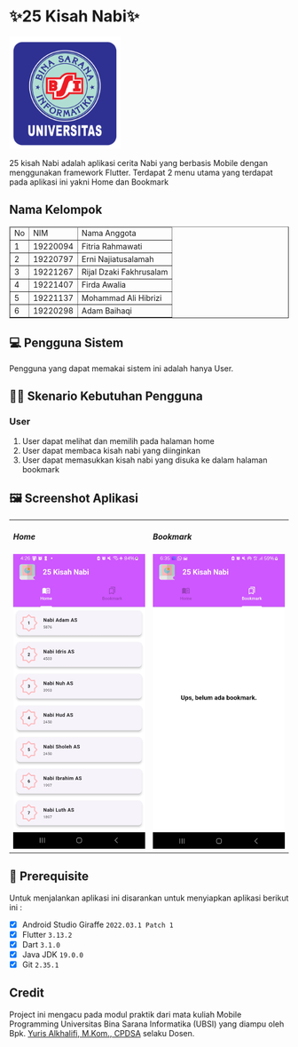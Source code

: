# ✨25 Kisah Nabi✨ 
<img src="assets/images/logo_ubsi.png" width="200px"><br>

25 kisah Nabi adalah aplikasi cerita Nabi yang berbasis Mobile dengan menggunakan framework Flutter. Terdapat 2 menu utama yang terdapat pada aplikasi ini yakni Home dan Bookmark

## Nama Kelompok
<table border="1">
  <thead>
    <tr>
      <td>No</td>
      <td>NIM</td>
      <td>Nama Anggota</td>
    </tr>
  <thead>
  <tbody>
    <tr>
      <td>1</td>
      <td>19220094</td>
      <td>Fitria Rahmawati</td>
    </tr>
    <tr>
      <td>2</td>
      <td>19220797</td>
      <td>Erni Najiatusalamah</td>
    </tr>
    <tr>
      <td>3</td>
      <td>19221267</td>
      <td>Rijal Dzaki Fakhrusalam</td>
    </tr>
    <tr>
      <td>4</td>
      <td>19221407</td>
      <td>Firda Awalia</td>
    </tr>
    <tr>
      <td>5</td>
      <td>19221137</td>
      <td>Mohammad Ali Hibrizi</td>
    </tr>
    <tr>
      <td>6</td>
      <td>19220298</td>
      <td>Adam Baihaqi</td>
    </tr>
  </tbody>
</table>

## 💻 Pengguna Sistem
Pengguna yang dapat memakai sistem ini adalah hanya User.

## 👨‍💻 Skenario Kebutuhan Pengguna
### User
<ol>
  <li>User dapat melihat dan memilih pada halaman home </li>
  <li>User dapat membaca kisah nabi yang diinginkan</li>
  <li>User dapat memasukkan kisah nabi yang disuka ke dalam halaman bookmark</li>
</ol>

## 🖼️ Screenshot Aplikasi
<table width="100%">
  <tbody>
    <tr>
      <td width="33%">
        <h5>Home</h5>
        <img src="assets/images/home.jpg"><br>
      </td>
      <td width="33%">
        <h5>Bookmark</h5>
        <img src="assets/images/bookmark.jpg">
      </td>
    </tr>
  </tbody>
</table>
<!-- Boleh tambahkan jumlah screenshot lebih dari 3 gambar agar lebih lengkap dalam pengenalan aplikasinya -->

## 📝 Prerequisite
Untuk menjalankan aplikasi ini disarankan untuk menyiapkan aplikasi berikut ini :
- [x] Android Studio Giraffe <code>2022.03.1 Patch 1</code>
- [x] Flutter <code>3.13.2</code>
- [x] Dart <code>3.1.0</code>
- [x] Java JDK <code>19.0.0</code>
- [x] Git <code>2.35.1</code>

## Credit
Project ini mengacu pada modul praktik dari mata kuliah Mobile Programming Universitas Bina Sarana Informatika (UBSI) yang diampu oleh Bpk. <a href="https://github.com/yuris60">Yuris Alkhalifi, M.Kom., CPDSA</a> selaku Dosen.